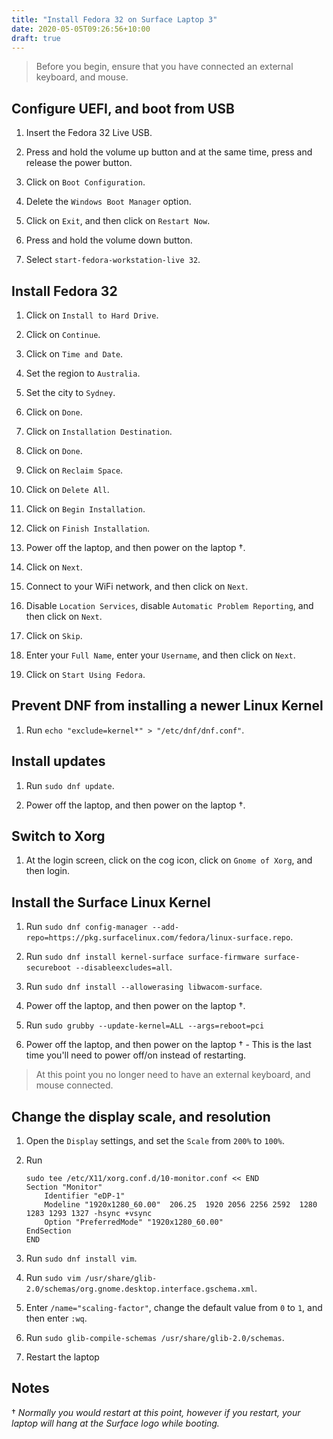 ```yaml
---
title: "Install Fedora 32 on Surface Laptop 3"
date: 2020-05-05T09:26:56+10:00
draft: true
---
```


> Before you begin, ensure that you have connected an external keyboard, and mouse.

## Configure UEFI, and boot from USB

1. Insert the Fedora 32 Live USB.

2. Press and hold the volume up button and at the same time, press and release the power button.

3. Click on `Boot Configuration`.

4. Delete the `Windows Boot Manager` option.

5. Click on `Exit`, and then click on `Restart Now`.

6. Press and hold the volume down button.

7. Select `start-fedora-workstation-live 32`.

## Install Fedora 32

1. Click on `Install to Hard Drive`.

2. Click on `Continue`.

3. Click on `Time and Date`.

4. Set the region to `Australia`.

5. Set the city to `Sydney`.

6. Click on `Done`.

7. Click on `Installation Destination`.

8. Click on `Done`.

9. Click on `Reclaim Space`.

10. Click on `Delete All`.

11. Click on `Begin Installation`.

12. Click on `Finish Installation`.

13. Power off the laptop, and then power on the laptop †.

14. Click on `Next`.

15. Connect to your WiFi network, and then click on `Next`.

16. Disable `Location Services`, disable `Automatic Problem Reporting`, and then click on `Next`.

17. Click on `Skip`.

18. Enter your `Full Name`, enter your `Username`, and then click on `Next`.

19. Click on `Start Using Fedora`.

## Prevent DNF from installing a newer Linux Kernel

1. Run `echo "exclude=kernel*" > "/etc/dnf/dnf.conf"`.

## Install updates

1. Run `sudo dnf update`.

2. Power off the laptop, and then power on the laptop †.

## Switch to Xorg

1. At the login screen, click on the cog icon, click on `Gnome of Xorg`, and then login.

## Install the Surface Linux Kernel

1. Run `sudo dnf config-manager --add-repo=https://pkg.surfacelinux.com/fedora/linux-surface.repo`.

2. Run `sudo dnf install kernel-surface surface-firmware surface-secureboot --disableexcludes=all`.

3. Run `sudo dnf install --allowerasing libwacom-surface`.

4. Power off the laptop, and then power on the laptop †.

5. Run `sudo grubby --update-kernel=ALL --args=reboot=pci`

6. Power off the laptop, and then power on the laptop † - This is the last time you'll need to power off/on instead of restarting.

> At this point you no longer need to have an external keyboard, and mouse connected.

## Change the display scale, and resolution

1. Open the `Display` settings, and set the `Scale` from `200%` to `100%`.

2. Run

   ```
   sudo tee /etc/X11/xorg.conf.d/10-monitor.conf << END
   Section "Monitor"
       Identifier "eDP-1"
       Modeline "1920x1280_60.00"  206.25  1920 2056 2256 2592  1280 1283 1293 1327 -hsync +vsync
       Option "PreferredMode" "1920x1280_60.00"
   EndSection
   END
   ```

3. Run `sudo dnf install vim`.

4. Run `sudo vim /usr/share/glib-2.0/schemas/org.gnome.desktop.interface.gschema.xml`.

5. Enter `/name="scaling-factor"`, change the default value from `0` to `1`, and then enter `:wq`.

6. Run `sudo glib-compile-schemas /usr/share/glib-2.0/schemas`.

7. Restart the laptop

## Notes

† _Normally you would restart at this point, however if you restart, your laptop will hang at the Surface logo while booting._
